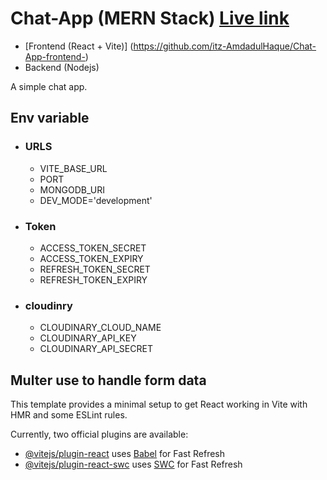 # Chat-App (MERN Stack) [Live link]()

- [Frontend (React + Vite)] (https://github.com/itz-AmdadulHaque/Chat-App-frontend-)
- Backend (Nodejs)

A simple chat app.

## Env variable

- ### URLS
  - VITE_BASE_URL
  - PORT
  - MONGODB_URI
  - DEV_MODE='development'
- ### Token
  - ACCESS_TOKEN_SECRET
  - ACCESS_TOKEN_EXPIRY
  - REFRESH_TOKEN_SECRET
  - REFRESH_TOKEN_EXPIRY
- ### cloudinry
  - CLOUDINARY_CLOUD_NAME
  - CLOUDINARY_API_KEY
  - CLOUDINARY_API_SECRET

## Multer use to handle form data

This template provides a minimal setup to get React working in Vite with HMR and some ESLint rules.

Currently, two official plugins are available:

- [@vitejs/plugin-react](https://github.com/vitejs/vite-plugin-react/blob/main/packages/plugin-react/README.md) uses [Babel](https://babeljs.io/) for Fast Refresh
- [@vitejs/plugin-react-swc](https://github.com/vitejs/vite-plugin-react-swc) uses [SWC](https://swc.rs/) for Fast Refresh
